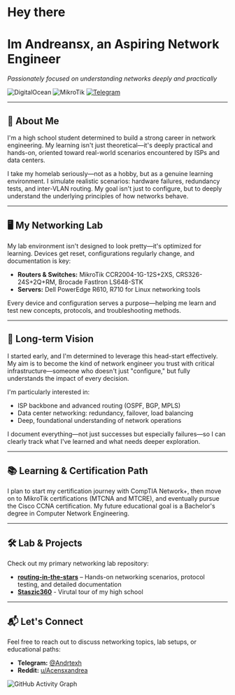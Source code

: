 # Hey there
# Im Andreansx, an Aspiring Network Engineer

_Passionately focused on understanding networks deeply and practically_

![DigitalOcean](https://img.shields.io/badge/DigitalOcean-%230167ff.svg?style=for-the-badge&logo=digitalOcean&logoColor=white)
![MikroTik](https://img.shields.io/badge/MikroTik-%23363636?style=for-the-badge&logo=Mikrotik)
[![Telegram](https://img.shields.io/badge/Telegram-2CA5E0?style=for-the-badge&logo=telegram&logoColor=white)](https://t.me/Andrtexh)


<!--![GitHub Stats](https://github-readme-stats.vercel.app/api?username=AndreansxTech&show_icons=true&theme=merko&count_private=true&hide_border=true)--->
---

## 🚀 About Me

I'm a high school student determined to build a strong career in network engineering. My learning isn't just theoretical—it's deeply practical and hands-on, oriented toward real-world scenarios encountered by ISPs and data centers.

I take my homelab seriously—not as a hobby, but as a genuine learning environment. I simulate realistic scenarios: hardware failures, redundancy tests, and inter-VLAN routing. My goal isn't just to configure, but to deeply understand the underlying principles of how networks behave.

---

## 🖥️ My Networking Lab

My lab environment isn't designed to look pretty—it's optimized for learning. Devices get reset, configurations regularly change, and documentation is key:

- **Routers & Switches:** MikroTik CCR2004-1G-12S+2XS, CRS326-24S+2Q+RM, Brocade FastIron LS648-STK
- **Servers:** Dell PowerEdge R610, R710 for Linux networking tools

Every device and configuration serves a purpose—helping me learn and test new concepts, protocols, and troubleshooting methods.

---

## 🎯 Long-term Vision

I started early, and I'm determined to leverage this head-start effectively. My aim is to become the kind of network engineer you trust with critical infrastructure—someone who doesn't just "configure," but fully understands the impact of every decision.

I'm particularly interested in:
- ISP backbone and advanced routing (OSPF, BGP, MPLS)
- Data center networking: redundancy, failover, load balancing
- Deep, foundational understanding of network operations

I document everything—not just successes but especially failures—so I can clearly track what I've learned and what needs deeper exploration.

---
## 📚 Learning & Certification Path

I plan to start my certification journey with CompTIA Network+, then move on to MikroTik certifications (MTCNA and MTCRE), and eventually pursue the Cisco CCNA certification. My future educational goal is a Bachelor's degree in Computer Network Engineering.

---

## 🛠️ Lab & Projects

Check out my primary networking lab repository:
- **[routing-in-the-stars](https://github.com/AndreansxTech/routing-in-the-stars)** – Hands-on networking scenarios, protocol testing, and detailed documentation </br>
- **[Staszic360](https://github.com/AndreansxTech/Staszic360)** - Virutal tour of my high school
---

## 📬 Let's Connect

Feel free to reach out to discuss networking topics, lab setups, or educational paths:

- **Telegram:** [@Andrtexh](https://t.me/Andrtexh)
- **Reddit:** [u/Acensxandrea](https://www.reddit.com/user/Acensxandrea/)

![GitHub Activity Graph](https://github-readme-activity-graph.vercel.app/graph?username=AndreansxTech&theme=merko&hide_border=true)

